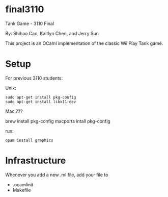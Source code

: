 # final3110
Tank Game - 3110 Final

By: Shihao Cao, Kaitlyn Chen, and Jerry Sun

This project is an OCaml implementation of the classic Wii Play Tank game.

# Setup

For previous 3110 students:

Unix:

```
sudo apt-get install pkg-config
sudo apt-get install libx11-dev
```

Mac:???

brew install pkg-config
macports intall pkg-config

run:

```
opam install graphics
```

# Infrastructure

Whenever you add a new .ml file, add your file to 
- .ocamlinit
- Makefile

